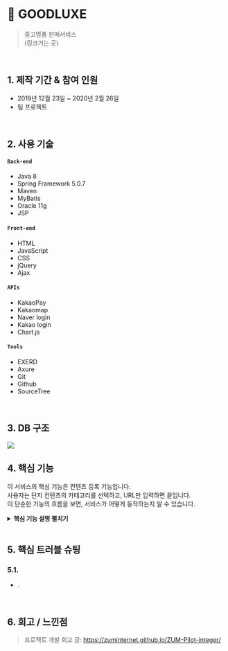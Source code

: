 # :pushpin: GOODLUXE
>중고명품 판매서비스  
>(링크거는 곳)  

</br>

## 1. 제작 기간 & 참여 인원
- 2019년 12월 23일 ~ 2020년 2월 26일
- 팀 프로젝트

</br>

## 2. 사용 기술
#### `Back-end`
  - Java 8
  - Spring Framework 5.0.7
  - Maven
  - MyBatis
  - Oracle 11g
  - JSP
#### `Front-end`
  - HTML
  - JavaScript
  - CSS
  - jQuery
  - Ajax
#### `APIs`
  - KakaoPay
  - Kakaomap
  - Naver login
  - Kakao login
  - Chart.js
#### `Tools`
  - EXERD
  - Axure
  - Git
  - Github
  - SourceTree

</br>

## 3. DB 구조
![](https://lh3.googleusercontent.com/Ey1sbHEN6M4g07mnqcp0dAnAXI1BLJf7xWcJapMTgC78iiF34k24cfVZfbtsgUwufGybtSj8KA610PdB1Roih70U39fCMoTWXwOdCxHzJvCJ-bqpTLO6SYEfKf2snzM5fpuKWXMywxKNlX8A1Lz_U8iVWM4o6K3vvUve_23foxUoXxQImJhlu2DkdDuRLivz2gHS9Rx2sMfELigubXZRguMHhjoegUauqwRcAOeVukhEU2QwORC7D4iGVuzcYYvGUYjWDQz4QaLYXfXde2Ar3VnqLNImCyyZlID3NKW7RTwjhuwBNZdZRerOt3EQnsOGa2vupNxIlnWF7bRnBYG6LhY4JUKg-Gt8vLjfogjC6OJm76zPSGu3Wv9LDHtqMzoCFtbQyEZDO1D7Fq7T9mmvy1_18pzQ-UWRTI3YXEBKpN5om5iw04zuN0rKKayjxvvFq5mFA96faxYJhubfjv__-1NyXK-9YjHp_SspPdcuKLxwWYPGW7SBPlAMY-qBE8JaR45W6HuAwKEupRhcx_5DdCavow3Zos5wD6SrWqWTKrAf_ZnYZACifbxlXzkf6f-_yeX5tVTd4H5l068xE_90Zt_h6GAjvNeTnZhuVjxNM52uwJM-nEbWexrB2rZgZt-tVEB0i_V1rgBCOEKLv-LruCb1hj1FoGZqPWXXsynAqUkoG4bjWSYrMy1Auk7LCRBEKEyIEnfQ6RlgwUxccpF5OtxoB1vqLdIgHTgbttEywsv-U61UK8CMY575-MUNMJbni6Y45m8twkkhP0VX6b065Ay8DUV2qyHihw=w1638-h747-no?authuser=0)


## 4. 핵심 기능
이 서비스의 핵심 기능은 컨텐츠 등록 기능입니다.  
사용자는 단지 컨텐츠의 카테고리를 선택하고, URL만 입력하면 끝입니다.  
이 단순한 기능의 흐름을 보면, 서비스가 어떻게 동작하는지 알 수 있습니다.  

<details>
<summary><b>핵심 기능 설명 펼치기</b></summary>
<div markdown="1">

### 4.1. 전체 흐름
![](https://lh3.googleusercontent.com/w0C9qVtJIJZIXMIjpCuBtrkcpYB-NsEFIQeGgNETIMB4R_FEf_F7FvYeIV4X6zH4ixdbC1K9aVmoWqCSmEO-LuKxzD6rMfXV1NdKma6z90Kmr02RvesqeH4hPibw4JSkrJ71nttPPlJtOjRSccyQqaWax4Bkh3A_WZAihbm6rfe2Io2QxeoUoBmY6XUaGeDi_sh7cGckGqMzsnWIUl9jNwGF5UWonJYJQW9irUlZXRzh2-8m_mI9aj9IXtqWHAe4Ahu_j5qY8wSwyHOZ9fE-iyKWugnwxZXEro40HksKNAIhagR4ZdpJgh_df4us6ciUiW_OqV5zz3QTj8xHCd5Qxl5U4C9eVp0tw3IYmd1EEZrQcWQuTbGS97Az7W-ddXduwYKeSkAjSDzvuadKZWn-B_FMHl0dLMhyhxQjQbkZmMlYjks60fq7x7ECDPCt7H5DMAdwzAMxVIuSy353HRlIH68t_XJNAOJ5MwCEp6Ivu-yWgL5vb5IG5JsikQ6McYsurG_cKdt9mvbovOnxshpcKbF-66-HqmCgn9g9-9uCh3jWJIua8aZ-6I8G9zlvFBfROLz7yReXKiiKxBdTaI7g1fkeRdkxyu5X1aFbBfUw9mEZbJQ--2lqyPN5heJiS788mHG6JMRBpB9tK57_z__8zEx1pTzOPrVt5eplcI8jfnIuk1ISj7uSnBuWHsijVKAuhA3PH7Ra4VziWlZzAvpgHE8DeR-RhqfKufj-_-tSjywS_WOkTj0jhPhnSPT0X4yziucZj-Y_Y54K1LIJv0jJLqGO8wV_-qEp9g=w1315-h385-no?authuser=0)

### 4.2. 사용자 요청

### 4.3. Controller

### 4.4. Service

### 4.5. Repository
</div>
</details> 

</br>

## 5. 핵심 트러블 슈팅
### 5.1. 
- .

    
</br>

## 6. 회고 / 느낀점
>프로젝트 개발 회고 글: https://zuminternet.github.io/ZUM-Pilot-integer/
